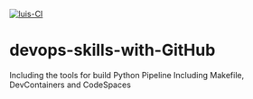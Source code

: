 [![luis-CI](https://github.com/medinelli/devops-skills-with-GitHub/actions/workflows/main.yml/badge.svg?branch=main)](https://github.com/medinelli/devops-skills-with-GitHub/actions/workflows/main.yml)

# devops-skills-with-GitHub
Including the tools for build Python Pipeline
Including Makefile, DevContainers and CodeSpaces
